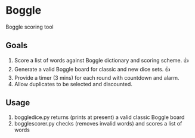 # Boggle

Boggle scoring tool

## Goals

1. Score a list of words against Boggle dictionary and scoring scheme. 👍
1. Generate a valid Boggle board for classic and new dice sets. 👍
1. Provide a timer (3 mins) for each round with countdown and alarm.
1. Allow duplicates to be selected and discounted.

## Usage

1. boggledice.py returns (prints at present) a valid classic Boggle board
1. bogglescorer.py checks (removes invalid words) and scores a list of words
